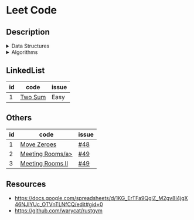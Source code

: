 # Leet Code

## Description

<details><summary>Data Structures</summary>

- Stack & Queue ( Vec, VecDeque )
- Linked List ( Option<Box<ListNode>> )
- Hash Tables ( HashMap, HashSet )
- Tree Tables ( BTreeMap, BTreeSet )
- Binary Search Tree ( Option<Rc<RefCell<TreeNode>>> )
- Binary Heaps & Priority Queue ( BinaryHeap )
- Graphs ( Vec<Vec<usize>> )
- Union Find ( UnionFind )
- Trie ( Trie )
</details>

<details><summary>Algorithms</summary>

- Bit Manipulation & Numbers
- Stability in Sorting
- Heapsort
- Binary Search
- Kth Smallest Elements
- Permutations
- Subsets
- BFS Graph
- DFS Graph
- Dijkstra’s Algorithm
- Tree Traversals
  - BFS
  - DFS
    - in-order
    - pre-order
    - post-order
- Topological Sort
- Detect cycle in an undirected graph
- Detect a cycle in a directed graph
- Count connected components in a graph
- Find strongly connected components in a graph
</details>

## LinkedList
<table id="leetcode" class="table-auto">
  <thead>
    <tr>
      <th>id</th>
      <th>code</th>
      <th>issue</th>
    </tr>
  </thead>
  <tbody>
    <tr>
        <td>
          1
        </td>
        <td>
          <a href="http://rustgym.com/leetcode/1"> Two Sum</a>
        </td>
        <td>Easy</td>
    </tr>
  
  </tbody>
</table>

## Others
<table id="leetcode" class="table-auto">
  <thead>
    <tr>
      <th>id</th>
      <th>code</th>
      <th>issue</th>
    </tr>
  </thead>
  <tbody>
    <tr>
        <td>
          1
        </td>
        <td>
          <a href="https://github.com/Aoi1011/leet-code/blob/main/other/src/move_zero.rs"> Move Zeroes</a>
        </td>
        <td>
            <a href="https://github.com/Aoi1011/leet-code/issues/48"> #48</a>
        </td>
    </tr>
     <tr>
        <td>
          2
        </td>
        <td>
          <a href="https://github.com/Aoi1011/leet-code/blob/main/other/src/meeting_rooms.rs"> Meeting Rooms/a>
        </td>
        <td>
            <a href="https://github.com/Aoi1011/leet-code/issues/49"> #49</a>
        </td>
    </tr>
    <tr>
        <td>
          3
        </td>
        <td>
          <a href="https://github.com/Aoi1011/leet-code/blob/main/other/src/meeting_rooms.rs"> Meeting Rooms II</a>
        </td>
        <td>
            <a href="https://github.com/Aoi1011/leet-code/issues/49"> #49</a>
        </td>
    </tr>
  
  </tbody>
</table>

## Resources

- https://docs.google.com/spreadsheets/d/1KG_ErTFa9QglZ_M2gv8l4jgX46NJIYUc_OTVnTLNfCQ/edit#gid=0
- https://github.com/warycat/rustgym
